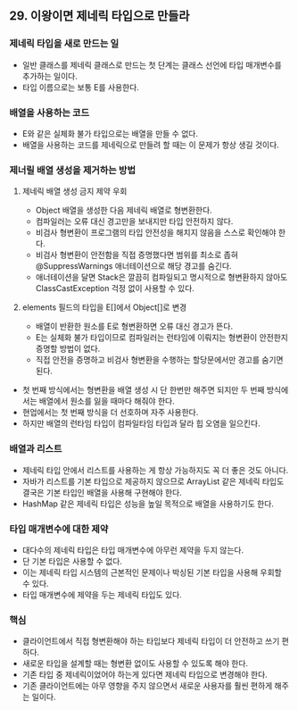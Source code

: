 ## 29. 이왕이면 제네릭 타입으로 만들라

### 제네릭 타입을 새로 만드는 일

- 일반 클래스를 제네릭 클래스로 만드는 첫 단계는 클래스 선언에 타입 매개변수를 추가하는 일이다.
- 타입 이름으로는 보통 E를 사용한다.



### 배열을 사용하는 코드

- E와 같은 실체화 불가 타입으로는 배열을 만들 수 없다.
- 배열을 사용하는 코드를 제네릭으로 만들려 할 때는 이 문제가 항상 생길 것이다.



### 제너릴 배열 생성을 제거하는 방법

1. 제네릭 배열 생성 금지 제약 우회
   - Object 배열을 생성한 다음 제네릭 배열로 형변환한다.
   - 컴파일러는 오류 대신 경고만을 보내지만 타입 안전하지 않다.
   - 비검사 형변환이 프로그램의 타입 안전성을 해치지 않음을 스스로 확인해야 한다.
   - 비검사 형변환이 안전함을 직접 증명했다면 범위를 최소로 좁혀 @SuppressWarnings 애너테이션으로 해당 경고를 숨긴다.
   - 애너테이션을 달면 Stack은 깔끔히 컴파일되고 명시적으로 형변환하지 않아도 ClassCastException 걱정 없이 사용할 수 있다.

2. elements 필드의 타입을 E[]에서 Object[]로 변경
   - 배열이 반환한 원소를 E로 형변환하면 오류 대신 경고가 뜬다.
   - E는 실체화 불가 타입이므로 컴파일러는 런타임에 이뤄지는 형변환이 안전한지 증명할 방법이 없다.
   - 직접 안전을 증명하고 비검사 형변환을 수행하는 할당문에서만 경고를 숨기면 된다.

- 첫 번째 방식에서는 형변환을 배열 생성 시 단 한번만 해주면 되지만 두 번째 방식에서는 배열에서 원소를 잃을 때마다 해줘야 한다.
- 현업에서는 첫 번째 방식을 더 선호하며 자주 사용한다.
- 하지만 배열의 런타임 타입이 컴파일타임 타입과 달라 힙 오염을 일으킨다.



### 배열과 리스트

- 제네릭 타입 안에서 리스트를 사용하는 게 항상 가능하지도 꼭 더 좋은 것도 아니다.
- 자바가 리스트를 기본 타입으로 제공하지 않으므로 ArrayList 같은 제네릭 타입도 결국은 기본 타입인 배열을 사용해 구현해야 한다.
- HashMap 같은 제네릭 타입은 성능을 높일 목적으로 배열을 사용하기도 한다.



### 타입 매개변수에 대한 제약

- 대다수의 제네릭 타입은 타입 매개변수에 아무런 제약을 두지 않는다.
- 단 기본 타입은 사용할 수 없다.
- 이는 제네릭 타입 시스템의 근본적인 문제이나 박싱된 기본 타입을 사용해 우회할 수 있다.
- 타입 매개변수에 제약을 두는 제네릭 타입도 있다.



### 핵심

- 클라이언트에서 직접 형변환해야 하는 타입보다 제네릭 타입이 더 안전하고 쓰기 편하다.
- 새로운 타입을 설계할 때는 형변환 없이도 사용할 수 있도록 해야 한다.
- 기존 타입 중 제네릭이었어야 하는게 있다면 제네릭 타입으로 변경해야 한다.
- 기존 클라이언트에는 아무 영향을 주지 않으면서 새로운 사용자를 훨씬 편하게 해주는 일이다.

